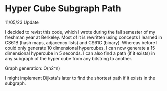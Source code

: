 # Hyper Cube Subgraph Path
11/05/23 Update

I decided to revist this code, which I wrote during the fall semester of my freshman year at Berkeley. Most of it is rewritten using concepts I learned in CS61B (hash maps, adjacency lists) and CS61C (binary). Whereas before I could only generate 10 dimensional hypercubes, I can now generate a 15 dimensional hypercube in 5 seconds. I can also find a path (if it exists) in any subgraph of the hyper cube from any bitstring to another. 

Graph generation: O(n2^n)

I might implement Dijksta's later to find the shortest path if it exists in the subgraph.